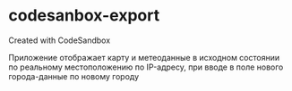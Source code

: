 # codesanbox-export
Created with CodeSandbox

Приложение отображает карту и метеоданные в исходном состоянии по реальному местоположению по IP-адресу, при вводе в поле нового города-данные по новому городу
